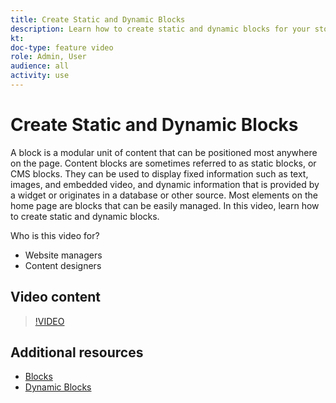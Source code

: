 ```yaml
---
title: Create Static and Dynamic Blocks
description: Learn how to create static and dynamic blocks for your store pages.
kt: 
doc-type: feature video
role: Admin, User
audience: all
activity: use
---
```

# Create Static and Dynamic Blocks

A block is a modular unit of content that can be positioned most anywhere on the page. Content blocks are sometimes referred to as static blocks, or CMS blocks. They can be used to display fixed information such as text, images, and embedded video, and dynamic information that is provided by a widget or originates in a database or other source. Most elements on the home page are blocks that can be easily managed. In this video, learn how to create static and dynamic blocks.

Who is this video for?

- Website managers
- Content designers

## Video content

>[!VIDEO](https://video.tv.adobe.com/v/343783?quality=12&learn=on)

## Additional resources

- [Blocks](https://docs.magento.com/user-guide/cms/blocks.html)
- [Dynamic Blocks](https://docs.magento.com/user-guide/cms/dynamic-blocks.html)
